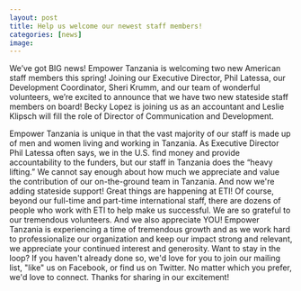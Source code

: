 ```yaml
---
layout: post
title: Help us welcome our newest staff members!
categories: [news]
image:
---
```

We’ve got BIG news! Empower Tanzania is welcoming two new American staff members this spring! Joining our Executive Director, Phil Latessa, our Development Coordinator, Sheri Krumm, and our team of wonderful volunteers, we’re excited to announce that we have two new stateside staff members on board! Becky Lopez is joining us as an accountant and Leslie Klipsch will fill the role of Director of Communication and Development. 

Empower Tanzania is unique in that the vast majority of our staff is made up of men and women living and working in Tanzania. As Executive Director Phil Latessa often says, we in the U.S. find money and provide accountability to the funders, but our staff in Tanzania does the “heavy lifting.” We cannot say enough about how much we appreciate and value the contribution of our on-the-ground team in Tanzania. And now we're adding stateside support! Great things are happening at ETI!
Of course, beyond our full-time and part-time international staff, there are dozens of people who work with ETI to help make us successful. We are so grateful to our tremendous volunteers. And we also appreciate YOU! Empower Tanzania is experiencing a time of tremendous growth and as we work hard to professionalize our organization and keep our impact strong and relevant, we appreciate your continued interest and generosity.
Want to stay in the loop? If you haven't already done so, we'd love for you to join our mailing list, "like" us on Facebook, or find us on Twitter. No matter which you prefer, we'd love to connect.
Thanks for sharing in our excitement!
